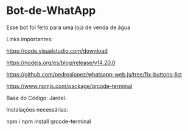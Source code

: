 # Bot-de-WhatApp

Esse bot foi feito para uma loja de venda de água

Links importantes:

https://code.visualstudio.com/download

https://nodejs.org/es/blog/release/v14.20.0

https://github.com/pedroslopez/whatsapp-web.js/tree/fix-buttons-list

https://www.npmjs.com/package/qrcode-terminal

Base do Código: Jardel.


Instalações necessárias:

npm i
npm install qrcode-terminal 
